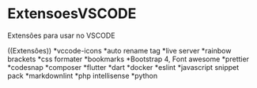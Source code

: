 # ExtensoesVSCODE
Extensões para usar no VSCODE


((Extensôes))
*vccode-icons
*auto rename tag
*live server
*rainbow brackets
*css formater
*bookmarks
*Bootstrap 4, Font awesome 
*prettier
*codesnap
*composer
*flutter
*dart
*docker
*eslint
*javascript snippet pack
*markdownlint
*php intellisense
*python
